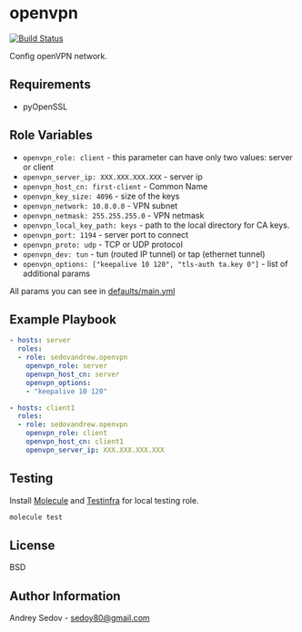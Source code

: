 openvpn
=======

[![Build Status](https://travis-ci.org/sedovandrew/ansible-role-openvpn.svg?branch=master)](https://travis-ci.org/sedovandrew/ansible-role-openvpn)

Config openVPN network.

Requirements
------------

- pyOpenSSL

Role Variables
--------------

- `openvpn_role: client` - this parameter can have only two values: server or client
- `openvpn_server_ip: XXX.XXX.XXX.XXX` - server ip
- `openvpn_host_cn: first-client` - Common Name
- `openvpn_key_size: 4096` - size of the keys
- `openvpn_network: 10.8.0.0` - VPN subnet
- `openvpn_netmask: 255.255.255.0` - VPN netmask
- `openvpn_local_key_path: keys` - path to the local directory for CA keys.
- `openvpn_port: 1194` - server port to connect
- `openvpn_proto: udp` - TCP or UDP protocol
- `openvpn_dev: tun` - tun (routed IP tunnel) or tap (ethernet tunnel)
- `openvpn_options: ["keepalive 10 120", "tls-auth ta.key 0"]` - list of additional params

All params you can see in [defaults/main.yml](https://github.com/sedovandrew/ansible-role-openvpn/blob/master/defaults/main.yml)

Example Playbook
----------------

```yaml
- hosts: server
  roles:
  - role: sedovandrew.openvpn
    openvpn_role: server
    openvpn_host_cn: server
    openvpn_options:
    - "keepalive 10 120"

- hosts: client1
  roles:
  - role: sedovandrew.openvpn
    openvpn_role: client
    openvpn_host_cn: client1
    openvpn_server_ip: XXX.XXX.XXX.XXX
```

Testing
-------

Install [Molecule](https://molecule.readthedocs.io/en/latest/installation.html) and [Testinfra](https://testinfra.readthedocs.io/en/latest/#quick-start) for local testing role.

```bash
molecule test
```

License
-------

BSD

Author Information
------------------

Andrey Sedov - sedoy80@gmail.com
